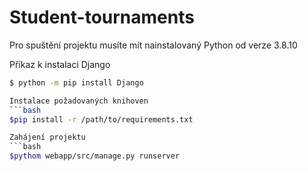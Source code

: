 # Student-tournaments
Pro spuštění projektu musíte mít nainstalovaný Python od verze 3.8.10

Příkaz k instalaci Django
```bash
$ python -m pip install Django

Instalace požadovaných knihoven
```bash
$pip install -r /path/to/requirements.txt

Zahájení projektu
```bash
$pythom webapp/src/manage.py runserver
